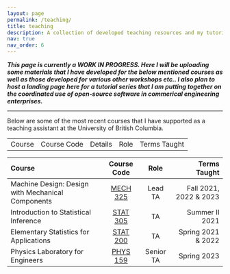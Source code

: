```yaml
---
layout: page
permalink: /teaching/
title: teaching
description: A collection of developed teaching resources and my tutorial series landing page
nav: true
nav_order: 6
---
```


***This page is currently a WORK IN PROGRESS. Here I will be uploading some materials that I have developed for the below mentioned courses as well as those developed for various other workshops etc.. I also plan to host a landing page here for a tutorial series that I am putting together on the coordinated use of open-source software in commerical engineering enterprises.***

---

Below are some of the most recent courses that I have supported as a teaching assistant at the University of British Columbia.

<table>
<tr>
<td> Course </td>
<td> Course Code </td>
<td> Details  </td>
<td> Role </td>
<td> Terms Taught </td>
</tr>
</table>


| Course                                            | Course Code | Role      | Terms Taught            |
| :----------------                                 | :------:    | :----:    |  ----:                  |
| Machine Design: Design with Mechanical Components |   [MECH 325](https://mech.ubc.ca/our-department/courses/)  | Lead TA   | Fall 2021, 2022 & 2023  |
| Introduction to Statistical Inference             |   [STAT 305](https://vancouver.calendar.ubc.ca/course-descriptions/courses/stat-305-introduction-statistical-inference)  | TA        | Summer II 2021          |
| Elementary Statistics for Applications            |  [STAT 200](https://www.stat.ubc.ca/course/2021/winter/stat-200-elementary-statistics-applications-22)   | TA        | Spring 2021 & 2022      |
| Physics Laboratory for Engineers                  |  [PHYS 159](https://vancouver.calendar.ubc.ca/course-descriptions/subject/phys)   | Senior TA | Spring 2023             |